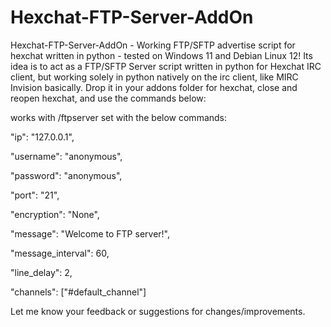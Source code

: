 # Hexchat-FTP-Server-AddOn
Hexchat-FTP-Server-AddOn - Working FTP/SFTP advertise script for hexchat written in python - tested on Windows 11 and Debian Linux 12! Its idea is to act as a FTP/SFTP Server script written in python for Hexchat IRC client, but working solely in python natively on the irc client, like MIRC Invision basically. Drop it in your addons folder for hexchat, close and reopen hexchat, and use the commands below:

works with /ftpserver set with the below commands:

"ip": "127.0.0.1",

"username": "anonymous",

"password": "anonymous",

"port": "21",

"encryption": "None",

"message": "Welcome to FTP server!",

"message_interval": 60,

"line_delay": 2,

"channels": ["#default_channel"]

Let me know your feedback or suggestions for changes/improvements.
